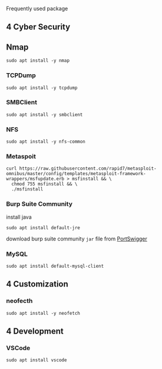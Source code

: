 Frequently used package
## 4 Cyber Security
## Nmap
```shell
sudo apt install -y nmap
```
### TCPDump
```shell 
sudo apt install -y tcpdump
```
### SMBClient
```shell
sudo apt install -y smbclient
```
### NFS
```shell
sudo apt install -y nfs-common
```
### Metaspoit
```shell
curl https://raw.githubusercontent.com/rapid7/metasploit-omnibus/master/config/templates/metasploit-framework-wrappers/msfupdate.erb > msfinstall && \
  chmod 755 msfinstall && \
  ./msfinstall
```
### Burp Suite Community
install java
```shell
sudo apt install default-jre
```
download burp suite community `jar` file from [PortSwigger](https://portswigger.net/burp/releases/professional-community-2022-6-1?requestededition=community&requestedplatform=)
### MySQL
```shell
sudo apt install default-mysql-client
```

## 4 Customization
### neofecth
```shell 
sudo apt install -y neofetch 
```
## 4 Development
### VSCode
```shell
sudo apt install vscode
```
### 

